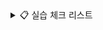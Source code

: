
<details>
  
<summary>📋 실습 체크 리스트</summary>

| **01 Serlet,JSP,JSTL 기반 서버 프로그래밍 ** | 기본 | 심화 |
| -------------------------------------------------- | ---- | ---- |
| 01 서블릿 기초                                     | ✅   |   ✅     |
| 02 Jsp의 이해                                      | ✅ |    ✅      |
| 03 서블릿 심화                                    | ✅  |     ✅     |
| 04 요청 포워딩,EL,JSTL                           | ✅    |        |
| 05 FrontController                               | ✅   |         |


</details>
